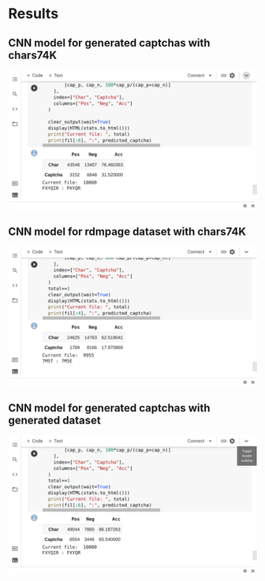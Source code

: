 # Results

## CNN model for generated captchas with **chars74K**
<img src="./help/2.png" />

## CNN model for **rdmpage** dataset with **chars74K**
<img src="./help/3.png" />

## CNN model for generated captchas with generated dataset
<img src="./help/1.png" />
